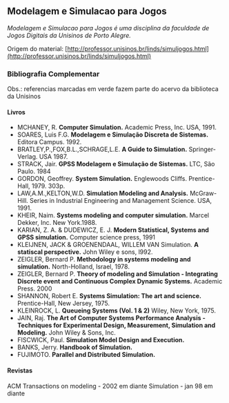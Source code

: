 ## Modelagem e Simulacao para Jogos

*Modelagem e Simulacao para Jogos é uma disciplina da faculdade de Jogos Digitais da Unisinos de Porto Alegre.*  

Origem do material: [http://professor.unisinos.br/linds/simuljogos.html](http://professor.unisinos.br/linds/simuljogos.html)

### Bibliografia Complementar
                                                                                                        
Obs.: referencias marcadas em verde fazem parte do acervo da biblioteca da Unisinos 
#### Livros

* MCHANEY, R. **Computer Simulation.** Academic Press, Inc. USA, 1991.  
* SOARES, Luis F.G. **Modelagem e Simulação Discreta de Sistemas.** Editora Campus. 1992.  
* BRATLEY,P.,FOX,B.L.,SCHRAGE,L.E. **A Guide to Simulation.** Springer-Verlag. USA 1987.  
* STRACK, Jair. **GPSS Modelagem e Simulação de Sistemas.** LTC, São Paulo. 1984  
* GORDON, Geoffrey. **System Simulation.** Englewoods Cliffs. Prentice-Hall, 1979. 303p.  
* LAW,A.M.,KELTON,W.D. **Simulation Modeling and Analysis.** McGraw-Hill. Series in Industrial Engineering and Management Science. USA, 1991.  
* KHEIR, Naim. **Systems modeling and computer simulation.** Marcel Dekker, Inc. New York.1988.  
* KARIAN, Z. A. & DUDEWICZ, E. J.  **Modern Statistical,  Systems and GPSS  simulation.** Computer science press, 1991  
* KLEIJNEN, JACK & GROENENDAAL, WILLEM VAN Simulation. **A statiscal perspective.** John Wiley e sons, l992. 
* ZEIGLER, Bernard P. **Methodology in systems modeling and simulation.** North-Holland, Israel, 1978.  
* ZEIGLER, Bernard P. **Theory of modeling and Simulation - Integrating Discrete event and Continuous Complex Dynamic Systems.** Academic Press. 2000  
* SHANNON, Robert E.  **Systems Simulation: The art and science.** Prentice-Hall, New Jersey, 1975.  
* KLEINROCK, L. **Queueing Systems (Vol. 1 & 2)** Wiley, New York, 1975.  
* JAIN, Raj. **The Art of Computer Systems Performance Analysis - Techniques for Experimental Design, Measurement, Simulation and Modeling.** John Wiley & Sons, Inc.  
* FISCWICK, Paul. **Simulation Model Design and Execution.**
* BANKS, Jerry. **Handbook of Simulation.**
* FUJIMOTO. **Parallel and Distributed Simulation.**

#### Revistas

ACM Transactions on modeling  - 2002 em diante
Simulation - jan 98 em diante